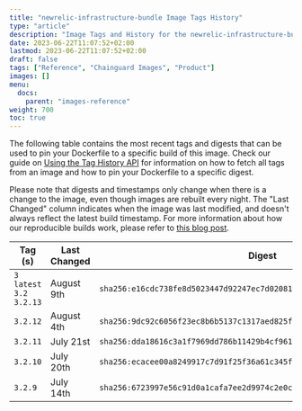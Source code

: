 ```yaml
---
title: "newrelic-infrastructure-bundle Image Tags History"
type: "article"
description: "Image Tags and History for the newrelic-infrastructure-bundle Chainguard Image"
date: 2023-06-22T11:07:52+02:00
lastmod: 2023-06-22T11:07:52+02:00
draft: false
tags: ["Reference", "Chainguard Images", "Product"]
images: []
menu:
  docs:
    parent: "images-reference"
weight: 700
toc: true
---
```


The following table contains the most recent tags and digests that can be used to pin your Dockerfile to a specific build of this image. Check our guide on [Using the Tag History API](/chainguard/chainguard-images/using-the-tag-history-api/) for information on how to fetch all tags from an image and how to pin your Dockerfile to a specific digest.

Please note that digests and timestamps only change when there is a change to the image, even though images are rebuilt every night. The "Last Changed" column indicates when the image was last modified, and doesn't always reflect the latest build timestamp. For more information about how our reproducible builds work, please refer to [this blog post](https://www.chainguard.dev/unchained/reproducing-chainguards-reproducible-image-builds).

| Tag (s)                      | Last Changed | Digest                                                                    |
|------------------------------|--------------|---------------------------------------------------------------------------|
|  `3` `latest` `3.2` `3.2.13` | August 9th   | `sha256:e16cdc738fe8d5023447d92247ec7d020815e1856a5da9720f03696681f156de` |
|  `3.2.12`                    | August 4th   | `sha256:9dc92c6056f23ec8b6b5137c1317aed825fae239950044430c98bdc0851f3296` |
|  `3.2.11`                    | July 21st    | `sha256:dda18616c3a1f7969dd786b11429b4cf961f03029875bbcf18730886d8a96b4f` |
|  `3.2.10`                    | July 20th    | `sha256:ecacee00a8249917c7d91f25f36a61c345fd0e4e03e5fea3eaab7a5c1d2cc33f` |
|  `3.2.9`                     | July 14th    | `sha256:6723997e56c91d0a1cafa7ee2d9974c2e0c76de8b74f30d7a10e9697f22e0195` |
